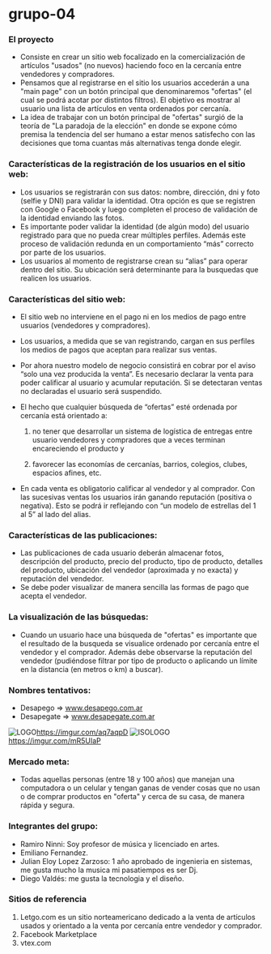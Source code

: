 # grupo-04

### El proyecto 

- Consiste en crear un sitio web focalizado en la comercialización de artículos "usados" (no nuevos) haciendo foco en la cercanía entre vendedores y compradores.
- Pensamos que al registrarse en el sitio los usuarios accederán a una "main page" con un botón principal que denominaremos "ofertas" (el cual se podrá acotar por distintos filtros). El objetivo es mostrar al usuario una lista de artículos en venta ordenados por cercanía.
- La idea de trabajar con un botón principal de "ofertas" surgió de la teoría de "La paradoja de la elección" en donde se expone cómo premisa la tendencia del ser humano a estar menos satisfecho con las decisiones que toma cuantas más alternativas tenga donde elegir.

### Características de la registración de los usuarios en el sitio web:

- Los usuarios se registrarán con sus datos: nombre, dirección, dni y foto (selfie y DNI) para validar la identidad. Otra opción es que se registren con Google o Facebook y luego completen el proceso de validación de la identidad enviando las fotos.
- Es importante poder validar la identidad (de algún modo) del usuario registrado para que no pueda crear múltiples perfiles. Además este proceso de validación redunda en un comportamiento “más” correcto por parte de los usuarios.
- Los usuarios al momento de registrarse crean su “alias” para operar dentro del sitio. Su ubicación será determinante para la busquedas que realicen los usuarios.

### Características del sitio web:

- El sitio web no interviene en el pago ni en los medios de pago entre usuarios (vendedores y compradores). 
- Los usuarios, a medida que se van registrando, cargan en sus perfiles los medios de pagos que aceptan para realizar sus ventas.
- Por ahora nuestro modelo de negocio consistirá en cobrar por el aviso “solo una vez producida la venta”. Es necesario declarar la venta para poder calificar al usuario y acumular reputación. Si se detectaran ventas no declaradas el usuario será suspendido.
- El hecho que cualquier búsqueda de “ofertas” esté ordenada por cercanía está orientado a: 

  1. no tener que desarrollar un sistema de logística de entregas entre usuario vendedores y compradores que a veces terminan encareciendo el producto y

  2. favorecer las economías de cercanías, barrios, colegios, clubes, espacios afines, etc.

- En cada venta es obligatorio calificar al vendedor y al comprador. Con las sucesivas ventas los usuarios irán ganando reputación (positiva o negativa). Esto se podrá ir reflejando con “un modelo de estrellas del 1 al 5” al lado del alias.

### Características de las publicaciones:

- Las publicaciones de cada usuario deberán almacenar fotos, descripción del producto, precio del producto, tipo de producto, detalles del producto, ubicación del vendedor (aproximada y no exacta) y reputación del vendedor. 
- Se debe poder visualizar de manera sencilla las formas de pago que acepta el vendedor.

### La visualización de las búsquedas:

- Cuando un usuario hace una búsqueda de "ofertas" es importante que el resultado de la busqueda se visualice ordenado por cercanía entre el vendedor y el comprador. Además debe observarse la reputación del vendedor (pudiéndose filtrar por tipo de producto o aplicando un límite en la distancia (en metros o km) a buscar).
 
### Nombres tentativos:
 
- Desapego  => www.desapego.com.ar
- Desapegate => www.desapegate.com.ar

 ![LOGO](https://imgur.com/aq7aqpD)https://imgur.com/aq7aqpD
![ISOLOGO](https://imgur.com/mR5UIaP) https://imgur.com/mR5UIaP
 
### Mercado meta:
 
- Todas aquellas personas (entre 18 y 100 años) que manejan una computadora o un celular y tengan ganas de vender cosas que no usan o de comprar productos en "oferta" y cerca de su casa, de manera rápida y segura.

### Integrantes del grupo:

- Ramiro Ninni: Soy profesor de música y licenciado en artes.
- Emiliano Fernandez.
- Julian Eloy Lopez Zarzoso: 1 año aprobado de ingenieria en sistemas, me gusta mucho la musica mi pasatiempos es ser Dj.
- Diego Valdés: me gusta la tecnologia y el diseño.


### Sitios de referencia
 
1. Letgo.com es un sitio norteamericano dedicado a la venta de artículos usados y orientado a la venta por cercanía entre vendedor y comprador.
2. Facebook Marketplace
3. vtex.com

